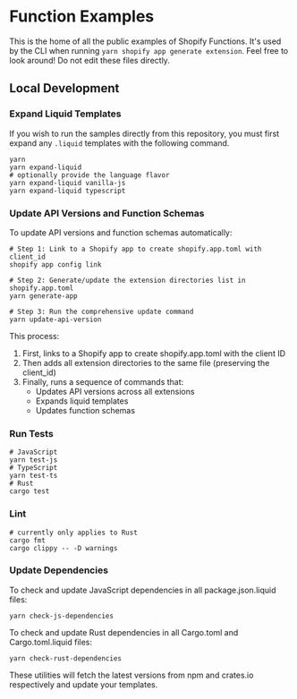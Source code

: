 # Function Examples

This is the home of all the public examples of Shopify Functions. It's used by the CLI when running `yarn shopify app generate extension`. Feel free to look around! Do not edit these files directly.

## Local Development

### Expand Liquid Templates

If you wish to run the samples directly from this repository, you must first expand any `.liquid` templates with the following command.

```shell
yarn
yarn expand-liquid
# optionally provide the language flavor
yarn expand-liquid vanilla-js
yarn expand-liquid typescript
```

### Update API Versions and Function Schemas

To update API versions and function schemas automatically:

```shell
# Step 1: Link to a Shopify app to create shopify.app.toml with client_id
shopify app config link

# Step 2: Generate/update the extension directories list in shopify.app.toml
yarn generate-app

# Step 3: Run the comprehensive update command
yarn update-api-version
```

This process:
1. First, links to a Shopify app to create shopify.app.toml with the client ID
2. Then adds all extension directories to the same file (preserving the client_id)
3. Finally, runs a sequence of commands that:
   - Updates API versions across all extensions
   - Expands liquid templates
   - Updates function schemas

### Run Tests

```shell
# JavaScript
yarn test-js
# TypeScript
yarn test-ts
# Rust
cargo test
```

### Lint

```shell
# currently only applies to Rust
cargo fmt
cargo clippy -- -D warnings
```

### Update Dependencies

To check and update JavaScript dependencies in all package.json.liquid files:

```shell
yarn check-js-dependencies
```

To check and update Rust dependencies in all Cargo.toml and Cargo.toml.liquid files:

```shell
yarn check-rust-dependencies
```

These utilities will fetch the latest versions from npm and crates.io respectively and update your templates.
